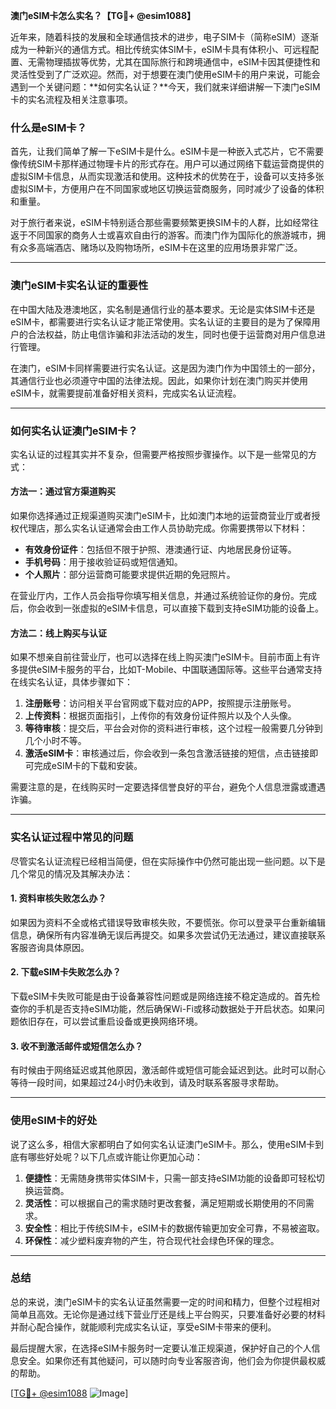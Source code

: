 **澳门eSIM卡怎么实名？【TG💪+ @esim1088】**

近年来，随着科技的发展和全球通信技术的进步，电子SIM卡（简称eSIM）逐渐成为一种新兴的通信方式。相比传统实体SIM卡，eSIM卡具有体积小、可远程配置、无需物理插拔等优势，尤其在国际旅行和跨境通信中，eSIM卡因其便捷性和灵活性受到了广泛欢迎。然而，对于想要在澳门使用eSIM卡的用户来说，可能会遇到一个关键问题：**如何实名认证？**今天，我们就来详细讲解一下澳门eSIM卡的实名流程及相关注意事项。

### 什么是eSIM卡？

首先，让我们简单了解一下eSIM卡是什么。eSIM卡是一种嵌入式芯片，它不需要像传统SIM卡那样通过物理卡片的形式存在。用户可以通过网络下载运营商提供的虚拟SIM卡信息，从而实现激活和使用。这种技术的优势在于，设备可以支持多张虚拟SIM卡，方便用户在不同国家或地区切换运营商服务，同时减少了设备的体积和重量。

对于旅行者来说，eSIM卡特别适合那些需要频繁更换SIM卡的人群，比如经常往返于不同国家的商务人士或喜欢自由行的游客。而澳门作为国际化的旅游城市，拥有众多高端酒店、赌场以及购物场所，eSIM卡在这里的应用场景非常广泛。

---

### 澳门eSIM卡实名认证的重要性

在中国大陆及港澳地区，实名制是通信行业的基本要求。无论是实体SIM卡还是eSIM卡，都需要进行实名认证才能正常使用。实名认证的主要目的是为了保障用户的合法权益，防止电信诈骗和非法活动的发生，同时也便于运营商对用户信息进行管理。

在澳门，eSIM卡同样需要进行实名认证。这是因为澳门作为中国领土的一部分，其通信行业也必须遵守中国的法律法规。因此，如果你计划在澳门购买并使用eSIM卡，就需要提前准备好相关资料，完成实名认证流程。

---

### 如何实名认证澳门eSIM卡？

实名认证的过程其实并不复杂，但需要严格按照步骤操作。以下是一些常见的方式：

#### 方法一：通过官方渠道购买

如果你选择通过正规渠道购买澳门eSIM卡，比如澳门本地的运营商营业厅或者授权代理店，那么实名认证通常会由工作人员协助完成。你需要携带以下材料：

- **有效身份证件**：包括但不限于护照、港澳通行证、内地居民身份证等。
- **手机号码**：用于接收验证码或短信通知。
- **个人照片**：部分运营商可能要求提供近期的免冠照片。

在营业厅内，工作人员会指导你填写相关信息，并通过系统验证你的身份。完成后，你会收到一张虚拟的eSIM卡信息，可以直接下载到支持eSIM功能的设备上。

#### 方法二：线上购买与认证

如果不想亲自前往营业厅，也可以选择在线上购买澳门eSIM卡。目前市面上有许多提供eSIM卡服务的平台，比如T-Mobile、中国联通国际等。这些平台通常支持在线实名认证，具体步骤如下：

1. **注册账号**：访问相关平台官网或下载对应的APP，按照提示注册账号。
2. **上传资料**：根据页面指引，上传你的有效身份证件照片以及个人头像。
3. **等待审核**：提交后，平台会对你的资料进行审核，这个过程一般需要几分钟到几个小时不等。
4. **激活eSIM卡**：审核通过后，你会收到一条包含激活链接的短信，点击链接即可完成eSIM卡的下载和安装。

需要注意的是，在线购买时一定要选择信誉良好的平台，避免个人信息泄露或遭遇诈骗。

---

### 实名认证过程中常见的问题

尽管实名认证流程已经相当简便，但在实际操作中仍然可能出现一些问题。以下是几个常见的情况及其解决办法：

#### 1. 资料审核失败怎么办？

如果因为资料不全或格式错误导致审核失败，不要慌张。你可以登录平台重新编辑信息，确保所有内容准确无误后再提交。如果多次尝试仍无法通过，建议直接联系客服咨询具体原因。

#### 2. 下载eSIM卡失败怎么办？

下载eSIM卡失败可能是由于设备兼容性问题或是网络连接不稳定造成的。首先检查你的手机是否支持eSIM功能，然后确保Wi-Fi或移动数据处于开启状态。如果问题依旧存在，可以尝试重启设备或更换网络环境。

#### 3. 收不到激活邮件或短信怎么办？

有时候由于网络延迟或其他原因，激活邮件或短信可能会延迟到达。此时可以耐心等待一段时间，如果超过24小时仍未收到，请及时联系客服寻求帮助。

---

### 使用eSIM卡的好处

说了这么多，相信大家都明白了如何实名认证澳门eSIM卡。那么，使用eSIM卡到底有哪些好处呢？以下几点或许能让你更加心动：

1. **便捷性**：无需随身携带实体SIM卡，只需一部支持eSIM功能的设备即可轻松切换运营商。
2. **灵活性**：可以根据自己的需求随时更改套餐，满足短期或长期使用的不同需求。
3. **安全性**：相比于传统SIM卡，eSIM卡的数据传输更加安全可靠，不易被盗取。
4. **环保性**：减少塑料废弃物的产生，符合现代社会绿色环保的理念。

---

### 总结

总的来说，澳门eSIM卡的实名认证虽然需要一定的时间和精力，但整个过程相对简单且高效。无论你是通过线下营业厅还是线上平台购买，只要准备好必要的材料并耐心配合操作，就能顺利完成实名认证，享受eSIM卡带来的便利。

最后提醒大家，在选择eSIM卡服务时一定要认准正规渠道，保护好自己的个人信息安全。如果你还有其他疑问，可以随时向专业客服咨询，他们会为你提供最权威的帮助。

[[TG💪+ @esim1088](https://t.me/s/esim1088) ![Image](https://i.postimg.cc/4NQfJmqS/Snipaste-2025-05-13-00-14-12.png)]